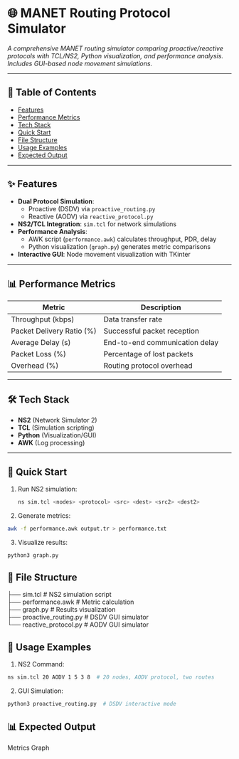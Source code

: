 # 🌐 MANET Routing Protocol Simulator  
*A comprehensive MANET routing simulator comparing proactive/reactive protocols with TCL/NS2, Python visualization, and performance analysis. Includes GUI-based node movement simulations.*

---

## 📖 Table of Contents  
- [Features](#-features)  
- [Performance Metrics](#-performance-metrics)  
- [Tech Stack](#tech-stack)  
- [Quick Start](#-quick-start)  
- [File Structure](#-file-structure)  
- [Usage Examples](#-usage-examples)  
- [Expected Output](#-expected-output)

---

## ✨ Features  
- **Dual Protocol Simulation**:  
  - Proactive (DSDV) via `proactive_routing.py`  
  - Reactive (AODV) via `reactive_protocol.py`  
- **NS2/TCL Integration**: `sim.tcl` for network simulations  
- **Performance Analysis**:  
  - AWK script (`performance.awk`) calculates throughput, PDR, delay  
  - Python visualization (`graph.py`) generates metric comparisons  
- **Interactive GUI**: Node movement visualization with TKinter  

---

## 📊 Performance Metrics  
| Metric               | Description                          |
|----------------------|--------------------------------------|
| Throughput (kbps)    | Data transfer rate                   |
| Packet Delivery Ratio (%) | Successful packet reception     |
| Average Delay (s)    | End-to-end communication delay       |
| Packet Loss (%)      | Percentage of lost packets           |
| Overhead (%)         | Routing protocol overhead            |

---

## 🛠️ Tech Stack
- **NS2** (Network Simulator 2)  
- **TCL** (Simulation scripting)  
- **Python** (Visualization/GUI)  
- **AWK** (Log processing)  

---

## 🚀 Quick Start  
1. Run NS2 simulation:  
   ```bash
   ns sim.tcl <nodes> <protocol> <src> <dest> <src2> <dest2>
   ```
   
2. Generate metrics:
  ```bash
  awk -f performance.awk output.tr > performance.txt
  ```

3. Visualize results:
  ```bash
  python3 graph.py
  ```

## 📂 File Structure
                            
├── sim.tcl                  # NS2 simulation script                                  
├── performance.awk          # Metric calculation                            
├── graph.py                 # Results visualization                            
├── proactive_routing.py     # DSDV GUI simulator                     
└── reactive_protocol.py     # AODV GUI simulator                               

## 📝 Usage Examples

1. NS2 Command:
  ```bash
  ns sim.tcl 20 AODV 1 5 3 8  # 20 nodes, AODV protocol, two routes
  ```

2. GUI Simulation:
  ```bash
  python3 proactive_routing.py  # DSDV interactive mode
  ```

## 📊 Expected Output
Metrics Graph
